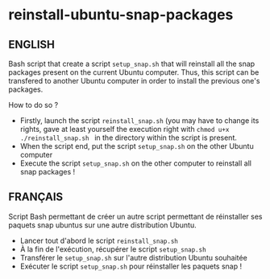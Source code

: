 # reinstall-ubuntu-snap-packages

## ENGLISH
Bash script that create a script ```setup_snap.sh``` that will reinstall all the snap packages present on the current Ubuntu computer. Thus, this script can be transfered to another Ubuntu computer in order to install the previous one's packages.

How to do so ?
- Firstly, launch the script ```reinstall_snap.sh``` (you may have to change its rights, gave at least yourself the execution right with ```chmod u+x ./reinstall_snap.sh ``` in the directory within the script is present.
- When the script end, put the script ```setup_snap.sh``` on the other Ubuntu computer
- Execute the script ```setup_snap.sh``` on the other computer to reinstall all snap packages !

## FRANÇAIS
Script Bash permettant de créer un autre script permettant de réinstaller ses paquets snap ubuntus sur une autre distribution Ubuntu.

- Lancer tout d'abord le script ```reinstall_snap.sh```
- À la fin de l'exécution, récupérer le script ```setup_snap.sh```
- Transférer le ```setup_snap.sh``` sur l'autre distribution Ubuntu souhaitée
- Exécuter le script ```setup_snap.sh``` pour réinstaller les paquets snap !

